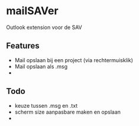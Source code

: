 # mailSAVer
Outlook extension voor de SAV



## Features

- Mail opslaan bij een project (via rechtermuisklik)
- Mail opslaan als .msg
- ​





## Todo

- keuze tussen .msg en .txt
- scherm size aanpasbare maken en opslaan
- ​